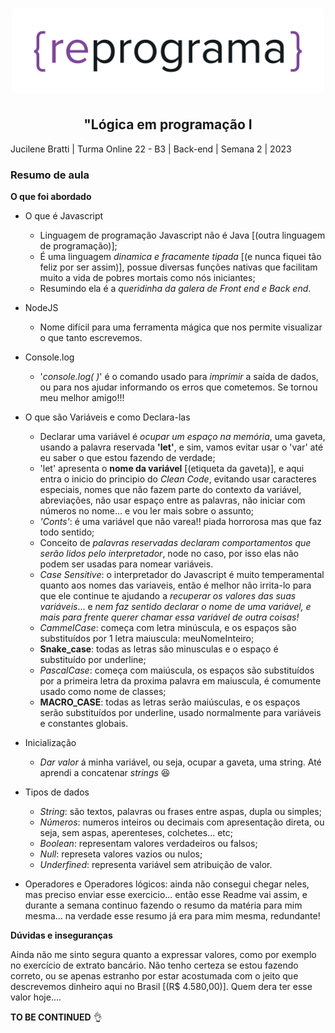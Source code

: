 <h1 align="center">  
<img src="reprograma-fundos-claros.png" alt="logo reprograma" width="500" 

</h1>

## <h2 align="center"> "Lógica em programação I

Jucilene Bratti | Turma Online 22 - B3 | Back-end | Semana 2 | 2023 

### Resumo de aula 

**O que foi abordado**

* O que é Javascript
    * Linguagem de programação Javascript não é Java [(outra linguagem de programação)];
    * É uma linguagem _dinamica e fracamente tipada_ [(e nunca fiquei tão feliz por ser assim)], possue diversas funções nativas que facilitam muito a vida de pobres mortais como nós iniciantes;
    * Resumindo ela é a _queridinha da galera de Front end e Back end_.

* NodeJS
    * Nome difícil para uma ferramenta mágica que nos permite visualizar o que tanto escrevemos.

* Console.log
    * '_console.log( )_' é o comando usado para _imprimir_ a saída de dados, ou para nos ajudar informando os erros que cometemos. Se tornou meu melhor amigo!!!

* O que são Variáveis e como Declara-las
    * Declarar uma variável é _ocupar um espaço na memória_, uma gaveta, usando a palavra reservada **'let'**, e sim, vamos evitar usar o 'var' até eu saber o que estou fazendo de verdade;
    * 'let' apresenta o **nome da variável** [(etiqueta da gaveta)], e aqui entra o inicio do principio do _Clean Code_, evitando usar caracteres especiais, nomes que não fazem parte do contexto da variável, abreviações, não usar espaço entre as palavras, não iniciar com números no nome... e vou ler mais sobre o assunto;
    * _'Conts'_: é uma variável que não varea!! piada horrorosa mas que faz todo sentido;
    * Conceito de _palavras reservadas declaram comportamentos que serão lidos pelo interpretador_, node no caso, por isso elas não podem ser usadas para nomear variáveis.
    * _Case Sensitive_: o interpretador do Javascript é muito temperamental quanto aos nomes das variaveis, então é melhor não irrita-lo para que ele continue te ajudando a _recuperar os valores das suas variáveis_... e _nem faz sentido declarar o nome de uma variável, e mais para frente querer chamar essa variável de outra coisas!_
    * _CammelCase_: começa com letra minúscula, e os espaços são substituídos por 1 letra maiuscula: meuNomeInteiro;
    * **Snake_case**: todas as letras são minusculas e o espaço é substituído por underline;
    * _PascalCase_: começa com maiúscula, os espaços são substituídos por a primeira letra da proxima palavra em maiuscula, é comumente usado como nome de classes;
    * **MACRO_CASE**: todas as letras serão maiúsculas, e os espaços serão substituídos por underline, usado normalmente para variáveis e constantes globais.

* Inicialização
    * _Dar valor_ á minha variável, ou seja, ocupar a gaveta, uma string. Até aprendi a concatenar _strings_ :laughing: 

* Tipos de dados
    * _String_: são textos, palavras ou frases entre aspas, dupla ou simples;
    * _Números_: numeros inteiros ou decimais com apresentação direta, ou seja, sem aspas, aperenteses, colchetes... etc;
    * _Boolean_: representam valores verdadeiros ou falsos;
    * _Null_: represeta valores vazios ou nulos;
    * _Underfined_: representa variável sem atribuição de valor.
* Operadores e Operadores lógicos: ainda não consegui chegar neles, mas preciso enviar esse exercicio... então esse Readme vai assim, e durante a semana continuo fazendo o resumo da matéria para mim mesma... na verdade esse resumo já era para mim mesma, redundante! 

**Dúvidas e inseguranças**

Ainda não me sinto segura quanto a expressar valores, como por exemplo no exercício de extrato bancário. Não tenho certeza se estou fazendo correto, ou se apenas estranho por estar acostumada com o jeito que descrevemos dinheiro aqui no Brasil [(R$ 4.580,00)]. Quem dera ter esse valor hoje....


**TO BE CONTINUED**  :ok_hand: 